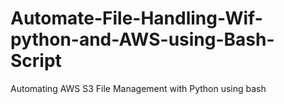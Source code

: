 # Automate-File-Handling-Wif-python-and-AWS-using-Bash-Script

Automating AWS S3 File Management with Python using bash
